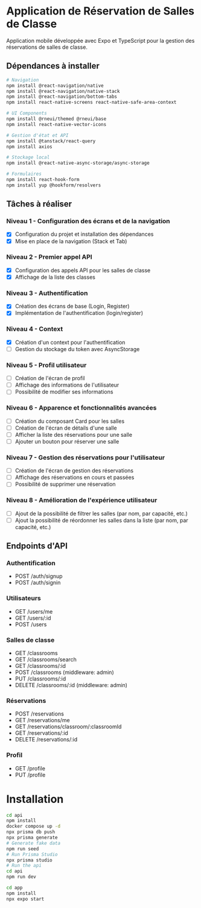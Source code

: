 # Application de Réservation de Salles de Classe

Application mobile développée avec Expo et TypeScript pour la gestion des réservations de salles de classe.

## Dépendances à installer

```bash
# Navigation
npm install @react-navigation/native
npm install @react-navigation/native-stack
npm install @react-navigation/bottom-tabs
npm install react-native-screens react-native-safe-area-context

# UI Components
npm install @rneui/themed @rneui/base
npm install react-native-vector-icons

# Gestion d'état et API
npm install @tanstack/react-query
npm install axios

# Stockage local
npm install @react-native-async-storage/async-storage

# Formulaires
npm install react-hook-form
npm install yup @hookform/resolvers
```

## Tâches à réaliser

### Niveau 1 - Configuration des écrans et de la navigation

- [x] Configuration du projet et installation des dépendances
- [x] Mise en place de la navigation (Stack et Tab)

### Niveau 2 - Premier appel API

- [x] Configuration des appels API pour les salles de classe
- [x] Affichage de la liste des classes

### Niveau 3 - Authentification

- [x] Création des écrans de base (Login, Register)
- [x] Implémentation de l'authentification (login/register)

### Niveau 4 - Context

- [x] Création d'un context pour l'authentification
- [ ] Gestion du stockage du token avec AsyncStorage

### Niveau 5 - Profil utilisateur

- [ ] Création de l'écran de profil
- [ ] Affichage des informations de l'utilisateur
- [ ] Possibilité de modifier ses informations

### Niveau 6 - Apparence et fonctionnalités avancées

- [ ] Création du composant Card pour les salles
- [ ] Création de l'écran de détails d'une salle
- [ ] Afficher la liste des réservations pour une salle
- [ ] Ajouter un bouton pour réserver une salle

### Niveau 7 - Gestion des réservations pour l'utilisateur

- [ ] Création de l'écran de gestion des réservations
- [ ] Affichage des réservations en cours et passées
- [ ] Possibilité de supprimer une réservation

### Niveau 8 - Amélioration de l'expérience utilisateur

- [ ] Ajout de la possibilité de filtrer les salles (par nom, par capacité, etc.)
- [ ] Ajout la possibilité de réordonner les salles dans la liste (par nom, par capacité, etc.)

## Endpoints d'API

### Authentification

- POST /auth/signup
- POST /auth/signin

### Utilisateurs

- GET /users/me
- GET /users/:id
- POST /users

### Salles de classe

- GET /classrooms
- GET /classrooms/search
- GET /classrooms/:id
- POST /classrooms (middleware: admin)
- PUT /classrooms/:id
- DELETE /classrooms/:id (middleware: admin)

### Réservations

- POST /reservations
- GET /reservations/me
- GET /reservations/classroom/:classroomId
- GET /reservations/:id
- DELETE /reservations/:id

### Profil

- GET /profile
- PUT /profile

# Installation

```sh
cd api
npm install
docker compose up -d
npx prisma db push
npx prisma generate
# Generate fake data
npm run seed
# Run Prisma Studio
npx prisma studio
# Run the api
cd api
npm run dev
```

```sh
cd app
npm install
npx expo start
```
